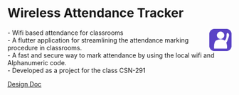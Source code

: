# Wireless Attendance Tracker
  <img align = "right" src = "https://github.com/Attendo-App/Attendo/blob/master/assets/images/icon-flat.png" width = 10%>
- Wifi based attendance for classrooms<br>
- A flutter application for streamlining the attendance marking procedure in classrooms. <br>
- A fast and secure way to mark attendance by using the local wifi and Alphanumeric code. <br>
- Developed as a project for the class CSN-291 <br>

[Design Doc](https://github.com/Org-Placeholder/Documents/blob/main/Attendo_design_doc.pdf)
